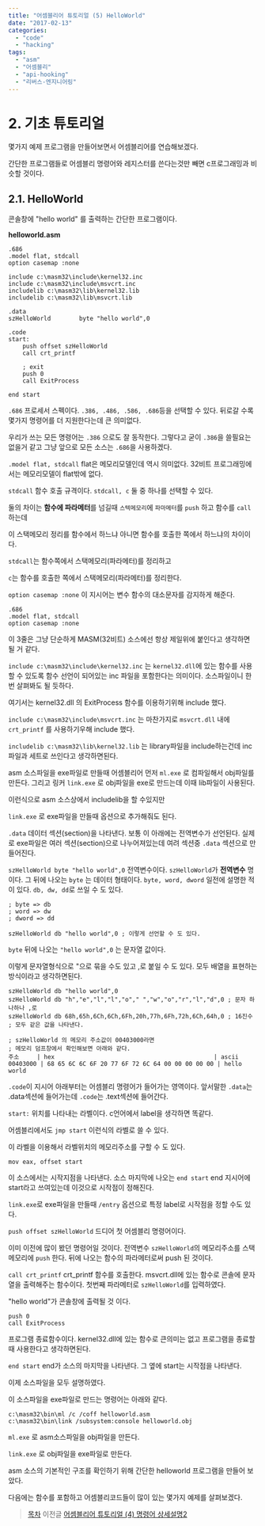 ```yaml
---
title: "어셈블리어 튜토리얼 (5) HelloWorld"
date: "2017-02-13"
categories: 
  - "code"
  - "hacking"
tags: 
  - "asm"
  - "어셈블리"
  - "api-hooking"
  - "리버스-엔지니어링"
---
```


# 2\. 기초 튜토리얼

몇가지 예제 프로그램을 만들어보면서 어셈블리어를 연습해보겠다.

간단한 프로그램들로 어셈블리 명령어와 레지스터를 쓴다는것만 빼면 c프로그래밍과 비슷할 것이다.

## 2.1. HelloWorld

콘솔창에 "hello world" 를 출력하는 간단한 프로그램이다.

**helloworld.asm**

```x86asm
.686
.model flat, stdcall
option casemap :none

include c:\masm32\include\kernel32.inc
include c:\masm32\include\msvcrt.inc
includelib c:\masm32\lib\kernel32.lib
includelib c:\masm32\lib\msvcrt.lib

.data
szHelloWorld        byte "hello world",0

.code
start:
    push offset szHelloWorld
    call crt_printf

    ; exit
    push 0
    call ExitProcess

end start
```

`.686` 프로세서 스펙이다. `.386, .486, .586, .686`등을 선택할 수 있다. 뒤로갈 수록 몇가지 명령어를 더 지원한다는데 큰 의미없다.

우리가 쓰는 모든 명령어는 `.386` 으로도 잘 동작한다. 그렇다고 굳이 `.386`을 쓸필요는 없을거 같고 그냥 앞으로 모든 소스는 `.686`을 사용하겠다.

`.model flat, stdcall` flat은 메모리모델인데 역시 의미없다. 32비트 프로그래밍에서는 메모리모델이 flat밖에 없다.

`stdcall` 함수 호출 규격이다. `stdcall, c` 둘 중 하나를 선택할 수 있다.

둘의 차이는 **함수에 파라메터**를 넘길때 `스텍메모리`에 `파마메터`를 `push` 하고 함수를 `call` 하는데

이 스택메모리 정리를 함수에서 하느냐 아니면 함수를 호출한 쪽에서 하느냐의 차이이다.

`stdcall`는 함수쪽에서 스택메모리(파라메터)를 정리하고

`c`는 함수를 호출한 쪽에서 스택메모리(파라메터)를 정리한다.

`option casemap :none` 이 지시어는 변수 함수의 대소문자를 감지하게 해준다.

```x86asm
.686
.model flat, stdcall
option casemap :none
```

이 3줄은 그냥 단순하게 MASM(32비트) 소스에선 항상 제일위에 붙인다고 생각하면 될 거 같다.

`include c:\masm32\include\kernel32.inc` 는 `kernel32.dll`에 있는 함수를 사용할 수 있도록 함수 선언이 되어있는 inc 파일을 포함한다는 의미이다. 소스파일이니 한번 살펴봐도 될 듯하다.

여기서는 kernel32.dll 의 ExitProcess 함수를 이용하기위해 include 했다.

`include c:\masm32\include\msvcrt.inc` 는 마찬가지로 `msvcrt.dll` 내에 `crt_printf` 를 사용하기우해 include 했다.

`includelib c:\masm32\lib\kernel32.lib` 는 library파일을 include하는건데 inc파일과 세트로 쓰인다고 생각하면된다.

asm 소스파일을 exe파일로 만들때 어셈블리어 먼저 `ml.exe` 로 컴파일해서 obj파일를 만든다. 그리고 링커 `link.exe` 로 obj파일을 exe로 만드는데 이때 lib파일이 사용된다.

이런식으로 asm 소스상에서 includelib을 할 수있지만

`link.exe` 로 exe파일을 만들때 옵션으로 추가해줘도 된다.

`.data` 데이터 섹션(section)을 나타낸다. 보통 이 아래에는 전역변수가 선언된다. 실제로 exe파일은 여러 섹션(section)으로 나누어져있는데 여려 섹션중 `.data` 섹션으로 만들어진다.

`szHelloWorld byte "hello world",0` 전역변수이다. `szHelloWorld`가 **전역변수** 명이다. 그 뒤에 나오는 `byte` 는 데이터 형태이다. `byte, word, dword` 일전에 설명한 적이 있다. `db, dw, dd`로 쓰일 수 도 있다.

```
; byte => db
; word => dw
; dword => dd

szHelloWorld db "hello world",0 ; 이렇게 선언할 수 도 있다.
```

`byte` 뒤에 나오는 `"hello world",0` 는 문자열 값이다.

이렇게 문자열형식으로 "으로 묶을 수도 있고 ,로 붙일 수 도 있다. 모두 배열을 표현하는 방식이라고 생각하면된다.

```x86asm
szHelloWorld db "hello world",0
szHelloWorld db "h","e","l","l","o"," ","w","o","r","l","d",0 ; 문자 하나하나 ,로
szHelloWorld db 68h,65h,6Ch,6Ch,6Fh,20h,77h,6Fh,72h,6Ch,64h,0 ; 16진수 
; 모두 같은 값을 나타낸다.

; szHelloWorld 의 메모리 주소값이 00403000라면
; 메모리 덤프창에서 확인해보면 아래와 같다.
주소     | hex                                             | ascii
00403000 | 68 65 6C 6C 6F 20 77 6F 72 6C 64 00 00 00 00 00 | hello world  
```

`.code`이 지시어 아래부터는 어셈블리 명령어가 들어가는 영역이다. 앞서말한 `.data`는 .data섹션에 들어가는데 `.code`는 .text섹션에 들어간다.

`start:` 위치를 나타내는 라벨이다. c언어에서 label을 생각하면 똑같다.

어셈블리에서도 `jmp start` 이런식의 라벨로 쓸 수 있다.

이 라벨을 이용해서 라벨위치의 메모리주소를 구할 수 도 있다.

```x86asm
mov eax, offset start
```

이 소스에서는 시작지점을 나타낸다. 소스 마지막에 나오는 `end start` end 지시어에 start라고 쓰여있는데 이것으로 시작점이 정해진다.

`link.exe`로 exe파일을 만들때 `/entry` 옵션으로 특정 label로 시작점을 정할 수도 있다.

`push offset szHelloWorld` 드디어 첫 어셈블리 명령어이다.

이미 이전에 많이 봤던 명령어일 것이다. 전역변수 `szHelloWorld`의 메모리주소를 스택메모리에 `push` 한다. 뒤에 나오는 함수의 파라메터로써 push 된 것이다.

`call crt_printf` crt\_printf 함수를 호출한다. msvcrt.dll에 있는 함수로 콘솔에 문자열을 출력해주는 함수이다. 첫번째 파라메터로 `szHelloWorld`를 입력하였다.

"hello world"가 콘솔창에 출력될 것 이다.

```x86asm
push 0
call ExitProcess
```

프로그램 종료함수이다. kernel32.dll에 있는 함수로 큰의미는 없고 프로그램을 종료할 때 사용한다고 생각하면된다.

`end start` end가 소스의 마지막을 나타낸다. 그 옆에 start는 시작점을 나타낸다.

이제 소스파일을 모두 설명하였다.

이 소스파일을 exe파일로 만드는 명령어는 아래와 같다.

```
c:\masm32\bin\ml /c /coff helloworld.asm
c:\masm32\bin\link /subsystem:console helloworld.obj
```

`ml.exe` 로 asm소스파일을 obj파일을 만든다.

`link.exe` 로 obj파일을 exe파일로 만든다.

asm 소스의 기본적인 구조를 확인하기 위해 간단한 helloworld 프로그램을 만들어 보았다.

다음에는 함수를 포함하고 어셈블리코드들이 많이 있는 몇가지 예제를 살펴보겠다.

> [목차](http://note.heyo.me/?p=238) 이전글 [어셈블리어 튜토리얼 (4) 명령어 상세설명2](http://note.heyo.me/?p=1193)
